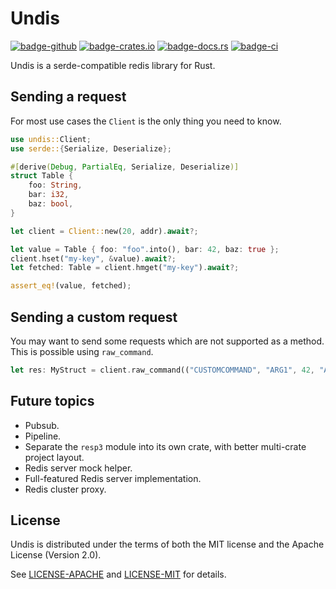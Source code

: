 Undis
=========

[<img alt="badge-github"    src="https://img.shields.io/badge/github.com-HyeonuPark/undis-green">](https://github.com/HyeonuPark/undis)
[<img alt="badge-crates.io" src="https://img.shields.io/crates/v/undis.svg">](https://crates.io/crates/undis)
[<img alt="badge-docs.rs"   src="https://docs.rs/undis/badge.svg">](https://docs.rs/undis)
[<img alt="badge-ci"        src="https://img.shields.io/github/workflow/status/HyeonuPark/undis/CI/main">](https://github.com/HyeonuPark/undis/actions?query=branch%3Amain)

Undis is a serde-compatible redis library for Rust.

## Sending a request

For most use cases the `Client` is the only thing you need to know.

```rust
use undis::Client;
use serde::{Serialize, Deserialize};

#[derive(Debug, PartialEq, Serialize, Deserialize)]
struct Table {
    foo: String,
    bar: i32,
    baz: bool,
}

let client = Client::new(20, addr).await?;

let value = Table { foo: "foo".into(), bar: 42, baz: true };
client.hset("my-key", &value).await?;
let fetched: Table = client.hmget("my-key").await?;

assert_eq!(value, fetched);
```

## Sending a custom request

You may want to send some requests which are not supported as a method.
This is possible using `raw_command`.

```rust
let res: MyStruct = client.raw_command(("CUSTOMCOMMAND", "ARG1", 42, "ARG2", "FOO")).await?;
```

## Future topics

- Pubsub.
- Pipeline.
- Separate the `resp3` module into its own crate, with better multi-crate project layout.
- Redis server mock helper.
- Full-featured Redis server implementation.
- Redis cluster proxy.

## License

Undis is distributed under the terms of both the MIT license and the
Apache License (Version 2.0).

See [LICENSE-APACHE](https://github.com/HyeonuPark/undis/blob/main/LICENSE-APACHE) and [LICENSE-MIT](https://github.com/HyeonuPark/undis/blob/main/LICENSE-MIT) for details.
